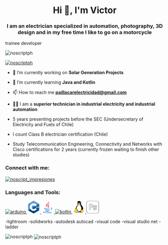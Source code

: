 <h1 align="center">Hi 👋, I'm Victor</h1>
<h3 align="center">I am an electrician specialized in automation, photography, 3D design and in my free time I like to go on a motorcycle</h3>
trainee developer

<p align="left"> <img src="https://komarev.com/ghpvc/?username=noscriptph&label=Profile%20views&color=0e75b6&style=flat" alt="noscriptph" /> </p>

<p align="left"> <a href="https://github.com/ryo-ma/github-profile-trophy"><img src="https://github-profile-trophy.vercel.app/?username=noscriptph" alt="noscriptph" /></a> </p>

- 🔭 I’m currently working on **Solar Generation Projects**

- 🌱 I’m currently learning **Java and Kotlin**

- 📫 How to reach me **paillacarelectricidad@gmail.com**

- 👨‍🏭 I am a **superior technician in industrial electricity and industrial automation**
  
- 5 years presenting projects before the SEC (Undersecretary of Electricity and Fuels of Chile)
  
- I count Class B electrician certification (Chile)

- Study Telecommunication Engineering, Connectivity and Networks with Cisco certifications for 2 years (currently frozen waiting to finish other studies)

<h3 align="left">Connect with me:</h3>
<p align="left">
<a href="https://instagram.com/noscript_impresiones" target="blank"><img align="center" src="https://raw.githubusercontent.com/rahuldkjain/github-profile-readme-generator/master/src/images/icons/Social/instagram.svg" alt="noscript_impresiones" height="30" width="40" /></a>
</p>

<h3 align="left">Languages and Tools:</h3>
<p align="left"> <a href="https://www.arduino.cc/" target="_blank" rel="noreferrer"> <img src="https://cdn.worldvectorlogo.com/logos/arduino-1.svg" alt="arduino" width="40" height="40"/> </a> <a href="https://www.w3schools.com/cpp/" target="_blank" rel="noreferrer"> <img src="https://raw.githubusercontent.com/devicons/devicon/master/icons/cplusplus/cplusplus-original.svg" alt="cplusplus" width="40" height="40"/> </a> <a href="https://www.java.com" target="_blank" rel="noreferrer"> <img src="https://raw.githubusercontent.com/devicons/devicon/master/icons/java/java-original.svg" alt="java" width="40" height="40"/> </a> <a href="https://kotlinlang.org" target="_blank" rel="noreferrer"> <img src="https://www.vectorlogo.zone/logos/kotlinlang/kotlinlang-icon.svg" alt="kotlin" width="40" height="40"/> </a> <a href="https://www.linux.org/" target="_blank" rel="noreferrer"> <img src="https://raw.githubusercontent.com/devicons/devicon/master/icons/linux/linux-original.svg" alt="linux" width="40" height="40"/> </a> <a href="https://www.photoshop.com/en" target="_blank" rel="noreferrer"> <img src="https://raw.githubusercontent.com/devicons/devicon/master/icons/photoshop/photoshop-line.svg" alt="photoshop" width="40" height="40"/> </a> </p>

-lightroom
-solidworks
-autodesk autocad
-visual code
-visual studio net
-ladder

<p><img align="left" src="https://github-readme-stats.vercel.app/api/top-langs?username=noscriptph&show_icons=true&locale=en&layout=compact" alt="noscriptph" /></p>

<p>&nbsp;<img align="center" src="https://github-readme-stats.vercel.app/api?username=noscriptph&show_icons=true&locale=en" alt="noscriptph" /></p>


